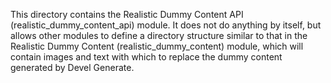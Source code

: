 This directory contains the Realistic Dummy Content API
(realistic_dummy_content_api) module. It does not do anything by itself, but
allows other modules to define a directory structure similar to that in the
Realistic Dummy Content (realistic_dummy_content) module, which will contain
images and text with which to replace the dummy content generated by Devel
Generate.
